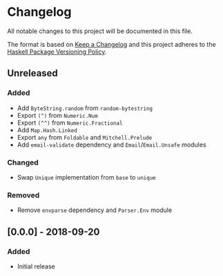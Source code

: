 # Changelog

All notable changes to this project will be documented in this file.

The format is based on [Keep a Changelog](http://keepachangelog.com/)
and this project adheres to the [Haskell Package Versioning Policy](https://pvp.haskell.org/).

## Unreleased

### Added
- Add `ByteString.random` from `random-bytestring`
- Export `(^)` from `Numeric.Num`
- Export `(^^)` from `Numeric.Fractional`
- Add `Map.Hash.Linked`
- Export `any` from `Foldable` and `Mitchell.Prelude`
- Add `email-validate` dependency and `Email`/`Email.Unsafe` modules

### Changed
- Swap `Unique` implementation from `base` to `unique`

### Removed
- Remove `envparse` dependency and `Parser.Env` module

## [0.0.0] - 2018-09-20

### Added
- Initial release
